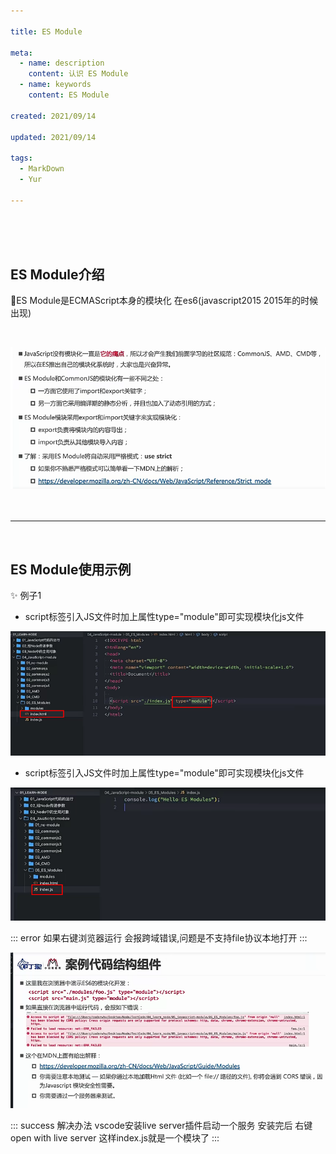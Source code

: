 ```yaml
---

title: ES Module

meta:
  - name: description
    content: 认识 ES Module
  - name: keywords
    content: ES Module

created: 2021/09/14

updated: 2021/09/14

tags:
  - MarkDown
  - Yur

---
```


<br/><br/><br/>

## ES Module介绍

:tropical_drink:ES Module是ECMAScript本身的模块化 在es6(javascript2015 2015年的时候出现) 

<br/>

![avatar](../img/nodeJs/ESModule/ESModule1.png)
<br/><br/><br/>

---

<br/>

## ES Module使用示例
:sparkles: 例子1

- script标签引入JS文件时加上属性type="module"即可实现模块化js文件

![avatar](../img/nodeJs/ESModule/ESModule2.png)

- script标签引入JS文件时加上属性type="module"即可实现模块化js文件

![avatar](../img/nodeJs/ESModule/ESModule3.png)

::: error
如果右键浏览器运行 会报跨域错误,问题是不支持file协议本地打开
:::

![avatar](../img/nodeJs/ESModule/ESModule4.png)

::: success
解决办法 vscode安装live server插件启动一个服务 安装完后 右键open with live server 这样index.js就是一个模块了
:::
